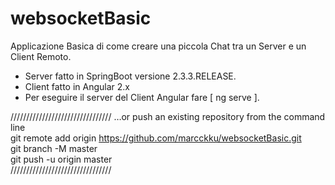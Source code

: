 # websocketBasic
Applicazione Basica di come creare una piccola Chat tra un Server e un Client Remoto.

+ Server fatto in SpringBoot versione 2.3.3.RELEASE.
+ Client fatto in Angular 2.x
+ Per eseguire il server del Client Angular fare [ ng serve ].

////////////////////////////////
…or push an existing repository from the command line \
git remote add origin https://github.com/marcckku/websocketBasic.git  \
git branch -M master \
git push -u origin master \
////////////////////////////////
